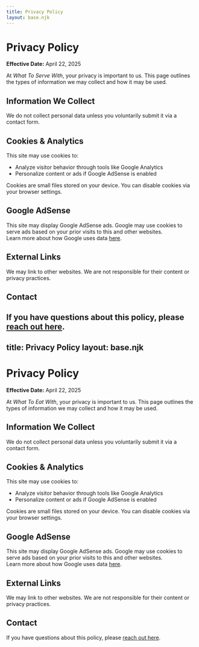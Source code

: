 ```yaml
---
title: Privacy Policy
layout: base.njk
---
```


# Privacy Policy

**Effective Date:** April 22, 2025

At *What To Serve With*, your privacy is important to us. This page outlines the types of information we may collect and how it may be used.

## Information We Collect

We do not collect personal data unless you voluntarily submit it via a contact form.

## Cookies & Analytics

This site may use cookies to:
- Analyze visitor behavior through tools like Google Analytics
- Personalize content or ads if Google AdSense is enabled

Cookies are small files stored on your device. You can disable cookies via your browser settings.

## Google AdSense

This site may display Google AdSense ads. Google may use cookies to serve ads based on your prior visits to this and other websites.  
Learn more about how Google uses data [here](https://policies.google.com/technologies/ads).

## External Links

We may link to other websites. We are not responsible for their content or privacy practices.

## Contact

If you have questions about this policy, please [reach out here](https://tally.so/r/nrg06M).
---
title: Privacy Policy
layout: base.njk
---

# Privacy Policy

**Effective Date:** April 22, 2025

At *What To Eat With*, your privacy is important to us. This page outlines the types of information we may collect and how it may be used.

## Information We Collect

We do not collect personal data unless you voluntarily submit it via a contact form.

## Cookies & Analytics

This site may use cookies to:
- Analyze visitor behavior through tools like Google Analytics
- Personalize content or ads if Google AdSense is enabled

Cookies are small files stored on your device. You can disable cookies via your browser settings.

## Google AdSense

This site may display Google AdSense ads. Google may use cookies to serve ads based on your prior visits to this and other websites.  
Learn more about how Google uses data [here](https://policies.google.com/technologies/ads).

## External Links

We may link to other websites. We are not responsible for their content or privacy practices.

## Contact

If you have questions about this policy, please [reach out here](https://tally.so/r/wakOD9).
